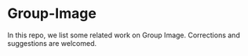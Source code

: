 # Group-Image
In this repo, we list some related work on Group Image. Corrections and suggestions are welcomed.
